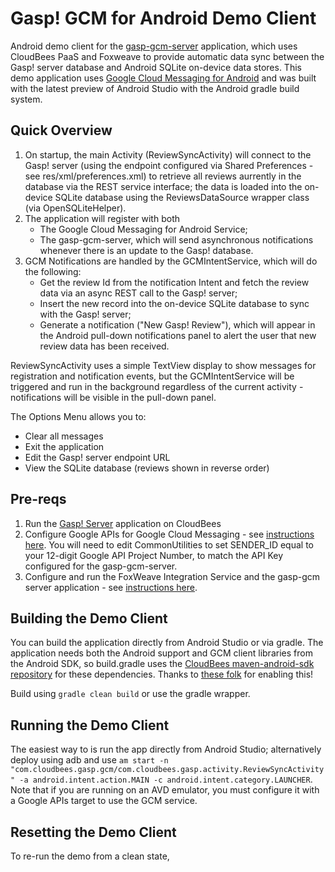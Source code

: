 Gasp! GCM for Android Demo Client
=================================

Android demo client for the [gasp-gcm-server](https://github.com/mqprichard/gasp-gcm-server) application, which uses CloudBees PaaS and Foxweave to provide automatic data sync between the Gasp! server database and Android SQLite on-device data stores.  This demo application uses [Google Cloud Messaging for Android](http://developer.android.com/google/gcm/index.html) and was built with the latest preview of Android Studio with the Android gradle build system.

Quick Overview
--------------

1. On startup, the main Activity (ReviewSyncActivity) will connect to the Gasp! server (using the endpoint configured via Shared Preferences - see res/xml/preferences.xml) to retrieve all reviews aurrently in the database via the REST service interface; the data is loaded into the on-device SQLite database using the ReviewsDataSource wrapper class (via OpenSQLiteHelper).
2. The application will register with both
   - The Google Cloud Messaging for Android Service;
   - The gasp-gcm-server, which will send asynchronous notifications whenever there is an update to the Gasp! database.
3. GCM Notifications are handled by the GCMIntentService, which will do the following:
   - Get the review Id from the notification Intent and fetch the review data via an async REST call to the Gasp! server;
   - Insert the new record into the on-device SQLite database to sync with the Gasp! server;
   - Generate a notification ("New Gasp! Review"), which will appear in the Android pull-down notifications panel to alert the user that new review data has been received.

ReviewSyncActivity uses a simple TextView display to show messages for registration and notification events, but the GCMIntentService will be triggered and run in the background regardless of the current activity - notifications will be visible in the pull-down panel.  

The Options Menu allows you to:
   - Clear all messages
   - Exit the application
   - Edit the Gasp! server endpoint URL
   - View the SQLite database (reviews shown in reverse order)

Pre-reqs
--------
1. Run the [Gasp! Server](https://github.com/cloudbees/gasp-server) application on CloudBees
2. Configure Google APIs for Google Cloud Messaging - see [instructions here](https://github.com/mqprichard/gasp-gcm-server/blob/master/README.md).  You will need to edit CommonUtilities to set SENDER_ID equal to your 12-digit Google API Project Number, to match the API Key configured for the gasp-gcm-server.
3. Configure and run the FoxWeave Integration Service and the gasp-gcm server application - see [instructions here](https://github.com/mqprichard/gasp-gcm-server/blob/master/README.md).

Building the Demo Client
------------------------
You can build the application directly from Android Studio or via gradle. The application needs both the Android support and GCM client libraries from the Android SDK, so build.gradle uses the [CloudBees maven-android-sdk repository](https://repository-maven-android-sdk.forge.cloudbees.com/release/) for these dependencies.  Thanks to [these folk](https://github.com/mosabua/maven-android-sdk-deployer) for enabling this!

Build using `gradle clean build` or use the gradle wrapper.

Running the Demo Client
-----------------------
The easiest way to is run the app directly from Android Studio; alternatively deploy using adb and use `am start -n "com.cloudbees.gasp.gcm/com.cloudbees.gasp.activity.ReviewSyncActivity" -a android.intent.action.MAIN -c android.intent.category.LAUNCHER`.  Note that if you are running on an AVD emulator, you must configure it with a Google APIs target to use the GCM service.

Resetting the Demo Client
-------------------------
To re-run the demo from a clean state, 


